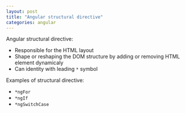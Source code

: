 ```yaml
---
layout: post
title: "Angular structural directive"
categories: angular
---
```


Angular structural directive:
- Responsible for the HTML layout
- Shape or reshaping the DOM structure by adding or removing HTML element dynamicaly
- Can identity with leading `*` symbol

Examples of structural directive:
- `*ngFor`
- `*ngIf`
- `*ngSwitchCase`